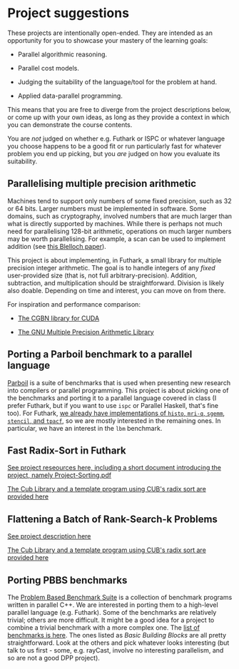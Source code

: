 # Project suggestions

These projects are intentionally open-ended.  They are intended as an
opportunity for you to showcase your mastery of the learning goals:

* Parallel algorithmic reasoning.

* Parallel cost models.

* Judging the suitability of the language/tool for the problem at
  hand.

* Applied data-parallel programming.

This means that you are free to diverge from the project descriptions
below, or come up with your own ideas, as long as they provide a
context in which you can demonstrate the course contents.

You are *not* judged on whether e.g. Futhark or ISPC or whatever
language you choose happens to be a good fit or run particularly fast
for whatever problem you end up picking, but you *are* judged on how
you evaluate its suitability.

## Parallelising multiple precision arithmetic

Machines tend to support only numbers of some fixed precision, such as
32 or 64 bits.  Larger numbers must be implemented in software.  Some
domains, such as cryptography, involved numbers that are much larger
than what is directly supported by machines.  While there is perhaps
not much need for parallelising 128-bit arithmetic, operations on much
larger numbers may be worth parallelising.  For example, a scan can be
used to implement addition (see [this Blelloch
paper](material/prefix-sums-and-their-applications.pdf)).

This project is about implementing, in Futhark, a small library for
multiple precision integer arithmetic.  The goal is to handle integers
of any *fixed* user-provided size (that is, not full
arbitrary-precision).  Addition, subtraction, and multiplication
should be straightforward.  Division is likely also doable.  Depending
on time and interest, you can move on from there.

For inspiration and performance comparison:

* [The CGBN library for CUDA](https://github.com/NVlabs/CGBN)

* [The GNU Multiple Precision Arithmetic Library](https://gmplib.org/)

## Porting a Parboil benchmark to a parallel language

[Parboil](http://impact.crhc.illinois.edu/parboil/parboil.aspx) is a
suite of benchmarks that is used when presenting new research into
compilers or parallel programming.  This project is about picking one
of the benchmarks and porting it to a parallel language covered in
class (I prefer Futhark, but if you want to use `ispc` or Parallel
Haskell, that's fine too).  For Futhark, [we already have
implementations of `histo`, `mri-q`, `sgemm`, `stencil`, and
`tpacf`](https://github.com/diku-dk/futhark-benchmarks/tree/master/parboil),
so we are mostly interested in the remaining ones.  In particular, we
have an interest in the `lbm` benchmark.

## Fast Radix-Sort in Futhark

[See project reseources here, including a short document introducing the project, namely Project-Sorting.pdf](some-suggested-projects/fast-radix-futhark)

[The Cub Library and a template program using CUB's radix sort are provided here](some-suggested-projects/)

## Flattening a Batch of Rank-Search-k Problems

[See project description here](some-suggested-projects/rank-search-k/Project-RankSearch-k.pdf)

[The Cub Library and a template program using CUB's radix sort are provided here](some-suggested-projects/)

## Porting PBBS benchmarks

The [Problem Based Benchmark
Suite](https://cmuparlay.github.io/pbbsbench/) is a collection of
benchmark programs written in parallel C++.  We are interested in
porting them to a high-level parallel language (e.g. Futhark).  Some
of the benchmarks are relatively trivial; others are more difficult.
It might be a good idea for a project to combine a trivial benchmark
with a more complex one.  The [list of benchmarks is
here](https://cmuparlay.github.io/pbbsbench/benchmarks/index.html).
The ones listed as *Basic Building Blocks* are all pretty
straightforward.  Look at the others and pick whatever looks
interesting (but talk to us first - some, e.g. rayCast, involve no
interesting parallelism, and so are not a good DPP project).
